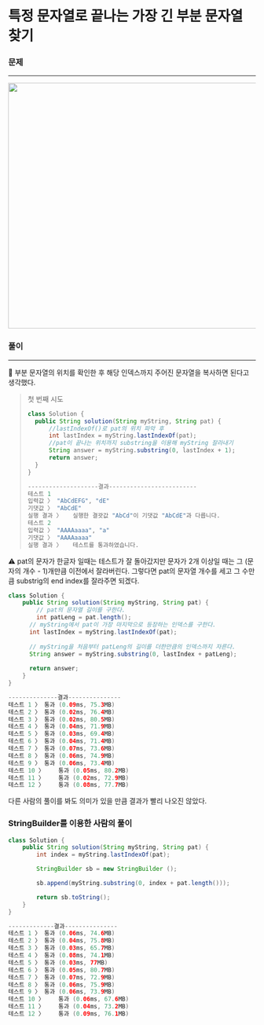# 특정 문자열로 끝나는 가장 긴 부분 문자열 찾기

### 문제

---

<p align = "center">
<img src="https://github.com/JINKWINE/STUDY/assets/133944163/e7fa89af-6b69-4c10-9e72-3086ef651ff0"  width="1100" height="500"/>
</p>

### 풀이

---

<aside>
🤔 부분 문자열의 위치를 확인한 후 해당 인덱스까지 주어진 문자열을 복사하면 된다고 생각했다.

</aside>

> 첫 번째 시도
> 
> 
> ```java
> class Solution {
> 	public String solution(String myString, String pat) {
> 		//lastIndexOf()로 pat의 위치 파악 후
> 		int lastIndex = myString.lastIndexOf(pat);
> 		//pat이 끝나는 위치까지 substring을 이용해 myString 잘라내기
> 		String answer = myString.substring(0, lastIndex + 1);
> 		return answer;
> 	}
> }
> 
> --------------------결과-------------------------
> 테스트 1
> 입력값 〉	"AbCdEFG", "dE"
> 기댓값 〉	"AbCdE"
> 실행 결과 〉	실행한 결괏값 "AbCd"이 기댓값 "AbCdE"과 다릅니다.
> 테스트 2
> 입력값 〉	"AAAAaaaa", "a"
> 기댓값 〉	"AAAAaaaa"
> 실행 결과 〉	테스트를 통과하였습니다.
> ```
> 

<aside>
⚠️ pat의 문자가 한글자 일때는 테스트가 잘 돌아갔지만 문자가 2개 이상일 때는 그 (문자의 개수 - 1)개만큼 이전에서 잘라버린다.
그렇다면 pat의 문자열 개수를 세고 그 수만큼 substrig의 end index를 잘라주면 되겠다.

</aside>

```java
class Solution {
	public String solution(String myString, String pat) {
		// pat의 문자열 길이를 구한다.
		int patLeng = pat.length();
	  // myString에서 pat이 가장 마지막으로 등장하는 인덱스를 구한다.
	  int lastIndex = myString.lastIndexOf(pat);
	
	  // myString을 처음부터 patLeng의 길이를 더한만큼의 인덱스까지 자른다.
	  String answer = myString.substring(0, lastIndex + patLeng);
	
	  return answer;
	}
}
```

```java
--------------결과---------------
테스트 1 〉	통과 (0.09ms, 75.3MB)
테스트 2 〉	통과 (0.02ms, 76.4MB)
테스트 3 〉	통과 (0.02ms, 80.5MB)
테스트 4 〉	통과 (0.04ms, 71.9MB)
테스트 5 〉	통과 (0.03ms, 69.4MB)
테스트 6 〉	통과 (0.04ms, 71.4MB)
테스트 7 〉	통과 (0.07ms, 73.6MB)
테스트 8 〉	통과 (0.06ms, 74.9MB)
테스트 9 〉	통과 (0.06ms, 73.4MB)
테스트 10 〉	통과 (0.05ms, 80.2MB)
테스트 11 〉	통과 (0.02ms, 72.9MB)
테스트 12 〉	통과 (0.08ms, 77.7MB)
```

다른 사람의 풀이를 봐도 의미가 있을 만큼 결과가 빨리 나오진 않았다.

### StringBuilder를 이용한 사람의 풀이

```java
class Solution {
    public String solution(String myString, String pat) {
        int index = myString.lastIndexOf(pat);

        StringBuilder sb = new StringBuilder ();

        sb.append(myString.substring(0, index + pat.length()));

        return sb.toString();
    }
}
```

```java
-------------결과---------------
테스트 1 〉	통과 (0.06ms, 74.6MB)
테스트 2 〉	통과 (0.04ms, 75.8MB)
테스트 3 〉	통과 (0.03ms, 65.7MB)
테스트 4 〉	통과 (0.08ms, 74.1MB)
테스트 5 〉	통과 (0.03ms, 77MB)
테스트 6 〉	통과 (0.05ms, 80.7MB)
테스트 7 〉	통과 (0.07ms, 72.9MB)
테스트 8 〉	통과 (0.06ms, 75.9MB)
테스트 9 〉	통과 (0.06ms, 73.9MB)
테스트 10 〉	통과 (0.06ms, 67.6MB)
테스트 11 〉	통과 (0.04ms, 73.2MB)
테스트 12 〉	통과 (0.09ms, 76.1MB)
```
